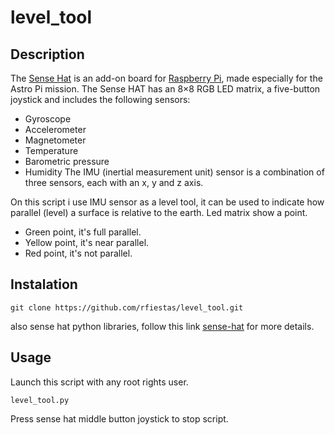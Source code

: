 level_tool
=============

Description
-------
The [Sense Hat](https://www.raspberrypi.org/documentation/hardware/sense-hat/) is an add-on board for [Raspberry Pi](https://www.raspberrypi.org/), made especially for the Astro Pi mission.
The Sense HAT has an 8×8 RGB LED matrix, a five-button joystick and includes the following sensors:
- Gyroscope
- Accelerometer
- Magnetometer
- Temperature
- Barometric pressure
- Humidity
The IMU (inertial measurement unit) sensor is a combination of three sensors, each with an x, y and z axis.

On this script i use IMU sensor as a level tool, it can be used to indicate how parallel (level) a surface is relative to the earth.
Led matrix show a point.
- Green point, it's full parallel.
- Yellow point, it's near parallel.
- Red point, it's not parallel.

Instalation
-------
```
git clone https://github.com/rfiestas/level_tool.git
```
also sense hat python libraries, follow this link [sense-hat](https://www.raspberrypi.org/documentation/hardware/sense-hat/) for more details.

Usage
-------
Launch this script with any root rights user.
```
level_tool.py
```
Press sense hat middle button joystick to stop script.
